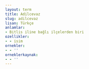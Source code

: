 ```yaml
---
layout: term
title: Adilcevaz
slug: adilcevaz
lisan: Türkçe
anlamlar:
- Bitlis iline bağlı ilçelerden biri
ozellikler:
- - isim
ornekler:
- - ''
orneklerkaynak:
- - ''
---
```

